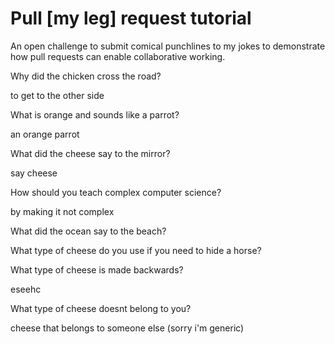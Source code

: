 # Pull [my leg] request tutorial
An open challenge to submit comical punchlines to my jokes to demonstrate how pull requests can enable collaborative working. 

Why did the chicken cross the road? 

to get to the other side

What is orange and sounds like a parrot? 

an orange parrot

What did the cheese say to the mirror? 

say cheese

How should you teach complex computer science? 

by making it not complex

What did the ocean say to the beach?



What type of cheese do you use if you need to hide a horse?


What type of cheese is made backwards?

eseehc

What type of cheese doesnt belong to you?

cheese that belongs to someone else (sorry i'm generic)

